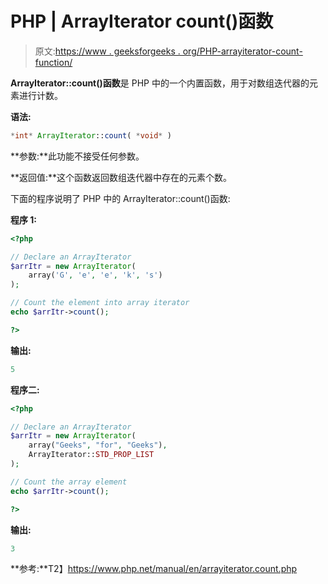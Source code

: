 # PHP | ArrayIterator count()函数

> 原文:[https://www . geeksforgeeks . org/PHP-arrayiterator-count-function/](https://www.geeksforgeeks.org/php-arrayiterator-count-function/)

**ArrayIterator::count()函数**是 PHP 中的一个内置函数，用于对数组迭代器的元素进行计数。

**语法:**

```php
*int* ArrayIterator::count( *void* )
```

**参数:**此功能不接受任何参数。

**返回值:**这个函数返回数组迭代器中存在的元素个数。

下面的程序说明了 PHP 中的 ArrayIterator::count()函数:

**程序 1:**

```php
<?php

// Declare an ArrayIterator
$arrItr = new ArrayIterator(
    array('G', 'e', 'e', 'k', 's')
);

// Count the element into array iterator
echo $arrItr->count();

?>
```

**输出:**

```php
5

```

**程序二:**

```php
<?php

// Declare an ArrayIterator
$arrItr = new ArrayIterator(
    array("Geeks", "for", "Geeks"), 
    ArrayIterator::STD_PROP_LIST
);

// Count the array element
echo $arrItr->count();

?>
```

**输出:**

```php
3

```

**参考:**T2】https://www.php.net/manual/en/arrayiterator.count.php